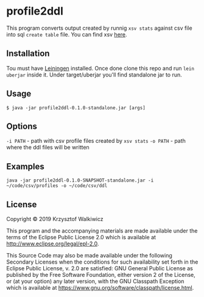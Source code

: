 # profile2ddl

This program converts output created by runnig `xsv stats` against csv file into sql `create table` file.
You can find xsv [here](https://github.com/BurntSushi/xsv).

## Installation

Tou must have [Leiningen](https://leiningen.org/) installed. Once done clone this repo and run `lein uberjar` inside it.
Under target/uberjar you'll find standalone jar to run.

## Usage

    $ java -jar profile2ddl-0.1.0-standalone.jar [args]

## Options

`-i PATH` - path with csv profile files created by `xsv stats`
`-o PATH` - path where the ddl files will be written

## Examples

`java -jar profile2ddl-0.1.0-SNAPSHOT-standalone.jar -i ~/code/csv/profiles -o ~/code/csv/ddl`

## License

Copyright © 2019 Krzysztof Walkiwicz

This program and the accompanying materials are made available under the
terms of the Eclipse Public License 2.0 which is available at
http://www.eclipse.org/legal/epl-2.0.

This Source Code may also be made available under the following Secondary
Licenses when the conditions for such availability set forth in the Eclipse
Public License, v. 2.0 are satisfied: GNU General Public License as published by
the Free Software Foundation, either version 2 of the License, or (at your
option) any later version, with the GNU Classpath Exception which is available
at https://www.gnu.org/software/classpath/license.html.
